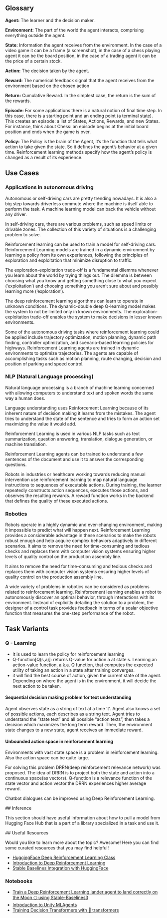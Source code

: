## Glossary

<!-- ![RL Loop](https://huggingface.co/blog/assets/63_deep_rl_intro/RL_process.jpg "Agent Environment Interaction") TODO: Uncomment image for visual understanding if it fits within the page--> 


**Agent:** The learner and the decision maker.


**Environment:** The part of the world the agent interacts, comprising everything outside the agent.


**State:** Information the agent receives from the environment. In the case of a video game it can be a frame (a screenshot), in the case of a chess playing agent it can be the board position, in the case of a trading agent it can be the price of a certain stock.


**Action:** The decision taken by the agent.


**Reward:** The numerical feedback signal that the agent receives from the environment based on the chosen action


**Return:** Cumulative Reward.  In the simplest case, the return is the sum of the rewards.


**Episode:** For some applications there is a natural notion of final time step.  In this case, there is a starting point and an ending point (a terminal state). This creates an episode: a list of States, Actions, Rewards, and new States. For instance, think about Chess: an episode begins at the initial board position and ends when the game is over.


**Policy:** The Policy is the brain of the Agent, it’s the function that tells what action to take given the state. So it defines the agent’s behavior at a given time. Reinforcement learning methods specify how the agent’s policy is changed as a result of its experience.

## Use Cases


### Applications in autonomous driving

Autonomous or self-driving cars are pretty trending nowadays. It is also a big step towards driverless commute where the machine is itself able to perform the task. A machine learning model can back the vehicle without any driver. 

In self-driving cars, there are various problems, such as speed limits or drivable zones. The collection of this variety of situations is a challenging problem to solve.

Reinforcement learning can be used to train a model for self-driving cars. Reinforcement Learning models are trained in a dynamic environment by learning a policy from its own experiences, following the principles of exploration and exploitation that minimize disruption to traffic. 

The exploration-exploitation trade-off is a fundamental dilemma whenever you learn about the world by trying things out. The dilemma is between choosing what you know and getting something close to what you expect (‘exploitation’) and choosing something you aren’t sure about and possibly learning more (‘exploration’). 

The deep reinforcement learning algorithms can learn to operate in unknown conditions. The dynamic-double deep Q-learning model makes the system to not be limited only in known environments. The exploration-exploitation trade-off enables the system to make decisions in lesser known environments. 

Some of the autonomous driving tasks where reinforcement learning could be applied include trajectory optimization, motion planning, dynamic path finding, controller optimization, and scenario-based learning policies for highways. Reinforcement Learning agents are trained in dynamic environments to optimize trajectories. The agents are capable of accomplishing tasks such as motion planning, route changing, decision and position of parking and speed control.


### NLP (Natural Language processing)

Natural language processing is a branch of machine learning concerned with allowing computers to understand text and spoken words the same way a human does.  


Language understanding uses Reinforcement Learning because of its inherent nature of decision making it learns from the mistakes. The agent tries to understand the state of the sentence and tries to form an action set maximizing the value it would add.

Reinforcement Learning is used in various NLP tasks such as text summarization, question answering, translation, dialogue generation, or machine translation.

Reinforcement Learning agents can be trained to understand a few sentences of the document and use it to answer the corresponding questions.

Robots in industries or healthcare working towards reducing manual intervention use reinforcement learning to map natural language instructions to sequences of executable actions. During training, the learner repeatedly constructs action sequences, executes those actions, and observes the resulting rewards. A reward function works in the backend that defines the quality of these executed actions.

### Robotics 

Robots operate in a highly dynamic and ever-changing environment, making it impossible to predict what will happen next. Reinforcement Learning provides a considerable advantage in these scenarios to make the robots robust enough and help acquire complex behaviors adaptively in different scenarios. It aims to remove the need for time-consuming and tedious checks and replaces them with computer vision systems ensuring higher levels of quality control on the production assembly line.



It aims to remove the need for time-consuming and tedious checks and replaces them with computer vision systems ensuring higher levels of quality control on the production assembly line.

A wide variety of problems in robotics can be considered as problems related to reinforcement learning. Reinforcement learning enables a robot to autonomously discover an optimal behavior, through interactions with its environment. Instead of explicitly detailing the solution to a problem, the designer of a control task provides feedback in terms of a scalar objective function that measures the one-step performance of the robot.



## Task Variants 

### Q - Learning

* It is used to learn the policy for reinforcement learning
* Q-function[Q(s,a)]: returns Q-value for action a at state s. Learning an action-value function, a.k.a. Q function, that computes the expected utility of taking an action in a state after training converges.
* it will find the best course of action, given the current state of the agent. Depending on where the agent is in the environment, it will decide the next action to be taken.

#### Sequential decision making problem for text understanding

Agent observes state as a string of text at a time 't'. Agent also knows a set of possible actions, each describes as a string text. Agent tries to understand the “state text” and all possible “action texts”, then takes a decision which maximizes the long term reward. Then, the environment state changes to a new state, agent receives an immediate reward.

#### Unbounded action space in reinforcement learning

Environments with vast state space is a problem in reinforcement learning. Also the action space can be quite large. 

For solving this problem DRRN(deep reinforcement relevance network) was proposed. The idea of DRRN is to project both the state and action into a continuous space(as vectors). Q-function is a relevance function of the state vector and action vector.the DRRN experiences higher average reward.

Chatbot dialogues can be improved using Deep Reinforcement Learning. 

## Inference

This section should have useful information about how to pull a model from Hugging Face Hub that is a part of a library specialized in a task and use it.

## Useful Resources

Would you like to learn more about the topic? Awesome! Here you can find some curated resources that you may find helpful!

- [HuggingFace Deep Reinforcement Learning Class](https://github.com/huggingface/deep-rl-class)
- [Introduction to Deep Reinforcement Learning](https://huggingface.co/blog/deep-rl-intro)
- [Stable Baselines Integration with HuggingFace](https://huggingface.co/blog/sb3)

### Notebooks
- [Train a Deep Reinforcement Learning lander agent to land correctly on the Moon 🌕 using Stable-Baselines3](https://github.com/huggingface/deep-rl-class/blob/main/unit1/unit1.ipynb)
- [Introduction to Unity MLAgents](https://colab.research.google.com/github/huggingface/deep-rl-class/blob/main/unit4/unit4.ipynb)
- [Training Decision Transformers with 🤗 transformers](https://github.com/huggingface/blog/blob/main/notebooks/101_train-decision-transformers.ipynb)



